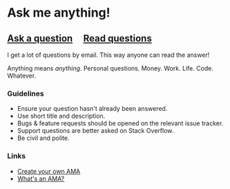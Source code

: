 # Ask me anything!

## [Ask a question](../../issues/new) &nbsp;&nbsp;&nbsp; [Read questions](../../issues?utf8=%E2%9C%93&q=is%3Aissue%20is%3Aclosed%20sort%3Aupdated-desc%20-label%3Ahidden)

I get a lot of questions by email. This way anyone can read the answer!

Anything means *anything*. Personal questions. Money. Work. Life. Code. Whatever.

### Guidelines

- Ensure your question hasn't already been answered.
- Use short title and description.
- Bugs & feature requests should be opened on the relevant issue tracker.
- Support questions are better asked on Stack Overflow.
- Be civil and polite.

### Links

- [Create your own AMA](https://github.com/mallikarjunece/ama/blob/master/create-ama.md)
- [What's an AMA?](https://en.wikipedia.org/wiki//r/IAmA)
